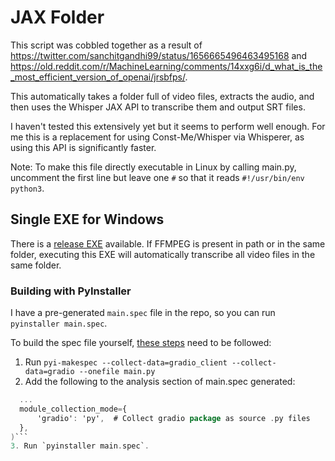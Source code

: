 # JAX Folder

This script was cobbled together as a result of https://twitter.com/sanchitgandhi99/status/1656665496463495168 and https://old.reddit.com/r/MachineLearning/comments/14xxg6i/d_what_is_the_most_efficient_version_of_openai/jrsbfps/.

This automatically takes a folder full of video files, extracts the audio, and then uses the Whisper JAX API to transcribe them and output SRT files.

I haven't tested this extensively yet but it seems to perform well enough. For me this is a replacement for using Const-Me/Whisper via Whisperer, as using this API is significantly faster.

Note: To make this file directly executable in Linux by calling main.py, uncomment the first line but leave one `#` so that it reads `#!/usr/bin/env python3`.

## Single EXE for Windows

There is a [release EXE](https://github.com/sanujar/JAXFolder/releases/latest) available. If FFMPEG is present in path or in the same folder, executing this EXE will automatically transcribe all video files in the same folder.

### Building with PyInstaller

I have a pre-generated `main.spec` file in the repo, so you can run `pyinstaller main.spec`.

To build the spec file yourself, [these steps](https://github.com/pyinstaller/pyinstaller/issues/8108#issuecomment-1815298117) need to be followed:

1. Run `pyi-makespec --collect-data=gradio_client --collect-data=gradio --onefile main.py`
2. Add the following to the analysis section of main.spec generated:
  ```a = Analysis(
    ...
    module_collection_mode={
        'gradio': 'py',  # Collect gradio package as source .py files
    },
  )```
3. Run `pyinstaller main.spec`.

